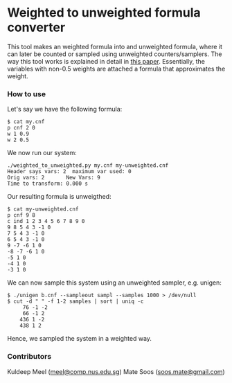 # Weighted to unweighted formula converter
This tool makes an weighted formula into and unweighted formula, where it can later be counted or sampled using unweighted counters/samplers. The way this tool works is explained in detail in [this paper](https://www.comp.nus.edu.sg/~meel/Papers/ijcai15.pdf). Essentially, the variables with non-0.5 weights are attached a formula that approximates the weight.

### How to use ###
Let's say we have the following formula:

```
$ cat my.cnf
p cnf 2 0
w 1 0.9
w 2 0.5
```

We now run our system:

```
./weighted_to_unweighted.py my.cnf my-unweighted.cnf
Header says vars: 2  maximum var used: 0
Orig vars: 2       New Vars: 9
Time to transform: 0.000 s
```

Our resulting formula is unweigthed:

```
$ cat my-unweighted.cnf
p cnf 9 8
c ind 1 2 3 4 5 6 7 8 9 0
9 8 5 4 3 -1 0
7 5 4 3 -1 0
6 5 4 3 -1 0
9 -7 -6 1 0
-8 -7 -6 1 0
-5 1 0
-4 1 0
-3 1 0
```

We can now sample this system using an unweighted sampler, e.g. unigen:

```
$ ./unigen b.cnf --sampleout sampl --samples 1000 > /dev/null
$ cut -d " " -f 1-2 samples | sort | uniq -c
     76 -1 -2
     66 -1 2
    436 1 -2
    438 1 2
```

Hence, we sampled the system in a weighted way.

### Contributors ###
Kuldeep Meel (meel@comp.nus.edu.sg)
Mate Soos (soos.mate@gmail.com)
